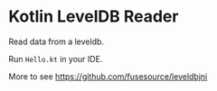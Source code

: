 Kotlin LevelDB Reader
=====================

Read data from a leveldb.

Run `Hello.kt` in your IDE.

More to see <https://github.com/fusesource/leveldbjni>
